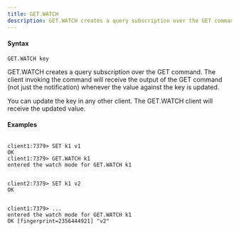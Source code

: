 ```yaml
---
title: GET.WATCH
description: GET.WATCH creates a query subscription over the GET command
---
```


<!-- This file is automatically generated. Any modifications made directly to this file
  may be overwritten. For more details on how this file is generated and how to use
  the related commands, refer to the documentation available in the `internal/cmd/cmd_*.go` files.
-->

#### Syntax

```
GET.WATCH key
```


GET.WATCH creates a query subscription over the GET command. The client invoking the command
will receive the output of the GET command (not just the notification) whenever the value against
the key is updated.

You can update the key in any other client. The GET.WATCH client will receive the updated value.
	

#### Examples

```

client1:7379> SET k1 v1
OK
client1:7379> GET.WATCH k1
entered the watch mode for GET.WATCH k1


client2:7379> SET k1 v2
OK


client1:7379> ...
entered the watch mode for GET.WATCH k1
OK [fingerprint=2356444921] "v2"
	
```

